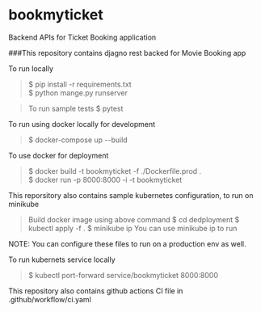 # bookmyticket
Backend APIs for Ticket Booking application

###This repository contains djagno rest backed for Movie Booking app 

To run locally 

> $ pip install -r requirements.txt \
> $ python mange.py runserver

>To run sample tests 
> $ pytest

To run using docker locally for development

> $ docker-compose up --build

To use docker for deployment

> $ docker build -t bookmyticket -f ./Dockerfile.prod . \
> $ docker run -p 8000:8000 -i -t bookmyticket

This reporsitory also contains sample kubernetes configuration, to run on minikube 
> Build docker image using above command
> $ cd dedployment
> $ kubectl apply -f .
> $ minikube ip
> You can use minikube ip to run 

NOTE: You can configure these files to run on a production env as well.

To run kubernets service locally 
> $ kubectl port-forward service/bookmyticket 8000:8000
 
This repository also contains github actions CI file in .github/workflow/ci.yaml


